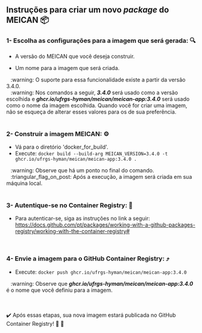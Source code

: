 ## Instruções para criar um novo _package_ do MEICAN :package:

### 1- Escolha as configurações para a imagem que será gerada: :mag:

  * A versão do MEICAN que você deseja construir.

  * Um nome para a imagem que será criada.

<div>&nbsp&nbsp :warning: O suporte para essa funcionalidade existe a partir da versão 3.4.0.</div>
<div>&nbsp&nbsp :warning: Nos comandos a seguir, <b><em>3.4.0</em></b> será usado como a versão escolhida e <b><em>ghcr.io/ufrgs-hyman/meican/meican-app:3.4.0</em></b> será usado como o nome da imagem escolhida.
Quando você for criar uma imagem, não se esqueça de alterar esses valores para os de sua preferência.</div>

<br>

### 2- Construir a imagem MEICAN: :gear:
  * Vá para o diretório 'docker_for_build'.
  * Execute: ```docker build --build-arg MEICAN_VERSION=3.4.0 -t ghcr.io/ufrgs-hyman/meican/meican-app:3.4.0 .```

<div>&nbsp&nbsp :warning: Observe que há um ponto no final do comando.</div>
<div>&nbsp&nbsp :triangular_flag_on_post: Após a execução, a imagem será criada em sua máquina local.</div>

<br>

### 3- Autentique-se no Container Registry: :key:

  * Para autenticar-se, siga as instruções no link a seguir: https://docs.github.com/pt/packages/working-with-a-github-packages-registry/working-with-the-container-registry#

<br>

### 4- Envie a imagem para o GitHub Container Registry: :arrow_heading_up:

  * Execute: ```docker push ghcr.io/ufrgs-hyman/meican/meican-app:3.4.0```
   
<div>&nbsp&nbsp :warning: Observe que <b><em>ghcr.io/ufrgs-hyman/meican/meican-app:3.4.0</em></b> é o nome que você definiu para a imagem.</div>

<br>
<br>

:heavy_check_mark: Após essas etapas, sua nova imagem estará publicada no GitHub Container Registry! :confetti_ball: :tada:
